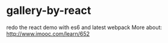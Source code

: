 # gallery-by-react
redo the react demo with es6 and latest webpack
More about:
http://www.imooc.com/learn/652
